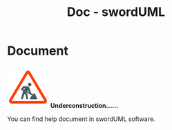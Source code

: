 ﻿---
layout: default
title: Doc - swordUML
permalink: /doc/
---


# Document

![underconstruction](/assets/img/underconstruction.png)
**Underconstruction......**

You can find help document in swordUML software.
